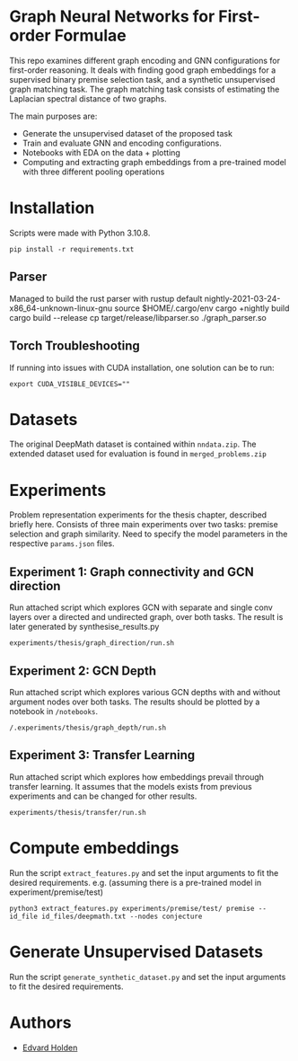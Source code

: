 # Graph Neural Networks for First-order Formulae

This repo examines different graph encoding and GNN configurations for first-order reasoning.
It deals with finding good graph embeddings for a supervised binary premise selection task,
and a synthetic unsupervised graph matching task. The graph matching task consists of estimating
the Laplacian spectral distance of two graphs.

The main purposes are:
* Generate the unsupervised dataset of the proposed task
* Train and evaluate GNN and encoding configurations.
* Notebooks with EDA on the data + plotting
* Computing and extracting graph embeddings from a pre-trained model with three different pooling operations


# Installation

Scripts were made with Python 3.10.8.

``pip install -r requirements.txt``

## Parser

Managed to build the rust parser with
rustup default nightly-2021-03-24-x86_64-unknown-linux-gnu
source $HOME/.cargo/env
cargo  +nightly build 
cargo  build --release
cp target/release/libparser.so ./graph_parser.so

## Torch Troubleshooting

If running into issues with CUDA installation, one solution can be to run:

``export CUDA_VISIBLE_DEVICES=""``

# Datasets

The original DeepMath dataset is contained within `nndata.zip`.
The extended dataset used for evaluation is found in `merged_problems.zip`


# Experiments

Problem representation experiments for the thesis chapter, described briefly here.
Consists of three main experiments over two tasks: premise selection and graph similarity.
Need to specify the model parameters in the respective `params.json` files.

## Experiment 1: Graph connectivity and GCN direction

Run attached script which explores GCN with separate and single conv layers over a directed and undirected graph, over both tasks.
The result is later generated by synthesise_results.py

``experiments/thesis/graph_direction/run.sh``

## Experiment 2: GCN Depth

Run attached script which explores various GCN depths with and without argument nodes over both tasks.
The results should be plotted by a notebook in `/notebooks`.

``/.experiments/thesis/graph_depth/run.sh``

## Experiment 3: Transfer Learning

Run attached script which explores how embeddings prevail through transfer learning.
It assumes that the models exists from previous experiments and can be changed for other results.

``experiments/thesis/transfer/run.sh``

# Compute embeddings

Run the script `extract_features.py` and set the input arguments to fit the desired requirements.
e.g. (assuming there is a pre-trained model in experiment/premise/test)

```python3 extract_features.py experiments/premise/test/ premise --id_file id_files/deepmath.txt --nodes conjecture```


# Generate Unsupervised Datasets

Run the script `generate_synthetic_dataset.py` and set the input arguments to fit the desired requirements.

# Authors
- [Edvard Holden](https://github.com/EdvardHolden)

